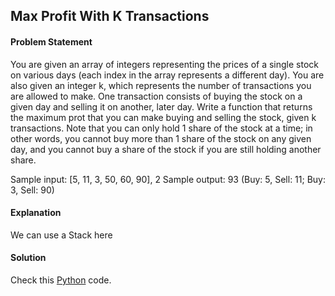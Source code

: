 ## Max Profit With K Transactions

#### Problem Statement


You are given an array of integers representing the prices of a single stock on various days (each index in the array represents a different day). You are also given
an integer k, which represents the number of transactions you are allowed to make. One transaction consists of buying the stock on a given day and selling it on
another, later day. Write a function that returns the maximum prot that you can make buying and selling the stock, given k transactions. Note that you can only
hold 1 share of the stock at a time; in other words, you cannot buy more than 1 share of the stock on any given day, and you cannot buy a share of the stock if you
are still holding another share.

Sample input: [5, 11, 3, 50, 60, 90], 2
Sample output: 93 (Buy: 5, Sell: 11; Buy: 3, Sell: 90)



#### Explanation

We can use a Stack here


#### Solution

Check this [Python](../solution/Max_Profit_With_K_Transactions.py) code.

